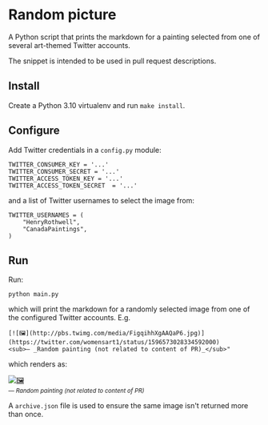 # Random picture

A Python script that prints the markdown for a painting selected from one of
several art-themed Twitter accounts.

The snippet is intended to be used in pull request descriptions.

## Install

Create a Python 3.10 virtualenv and run `make install`.

## Configure

Add Twitter credentials in a `config.py` module:

    TWITTER_CONSUMER_KEY = '...'
    TWITTER_CONSUMER_SECRET = '...'
    TWITTER_ACCESS_TOKEN_KEY = '...'
    TWITTER_ACCESS_TOKEN_SECRET  = '...'

and a list of Twitter usernames to select the image from:

    TWITTER_USERNAMES = (
        "HenryRothwell",
        "CanadaPaintings",
    )

## Run

Run:

    python main.py

which will print the markdown for a randomly selected image from one of the
configured Twitter accounts. E.g.

    [![🖼](http://pbs.twimg.com/media/FigqihhXgAAQaP6.jpg)](https://twitter.com/womensart1/status/1596573028334592000)
    <sub>— _Random painting (not related to content of PR)_</sub>"

which renders as:

[![🖼](http://pbs.twimg.com/media/FigqihhXgAAQaP6.jpg)](https://twitter.com/womensart1/status/1596573028334592000)<br/><sub>—
_Random painting (not related to content of PR)_</sub>

A `archive.json` file is used to ensure the same image isn't returned more than
once.
